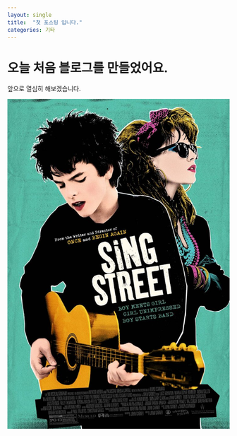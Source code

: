 ```yaml
---
layout: single
title:  "첫 포스팅 입니다."
categories: 기타
---
```


# 오늘 처음 블로그를 만들었어요.

앞으로 열심히 해보겠습니다.

![sample](../images/2021-10-06-first/sample.jpeg)
